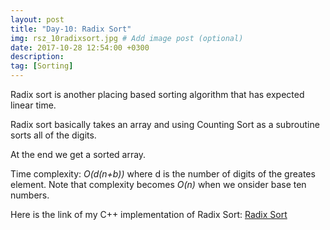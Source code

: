 ```yaml
---
layout: post
title: "Day-10: Radix Sort"
img: rsz_10radixsort.jpg # Add image post (optional)
date: 2017-10-28 12:54:00 +0300
description: 
tag: [Sorting]
---
```


Radix sort is another placing based sorting algorithm that has expected linear time.

Radix sort basically takes an array and using Counting Sort as a subroutine sorts all of the digits.

At the end we get a sorted array.

Time complexity: *O(d(n+b))* where d is the number of digits of the greates element. 
Note that complexity becomes *O(n)* when we onsider base ten numbers.

Here is the link of my C++ implementation of Radix Sort: [Radix Sort](https://github.com/abdurrezzak/100-Days-100-Algorithms-/blob/master/10.RadixSort.cpp)
